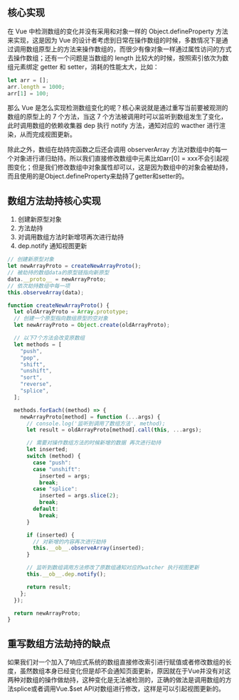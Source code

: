 ## 核心实现

在 Vue 中检测数组的变化并没有采用和对象一样的 Object.defineProperty 方法来实现，这是因为 Vue 的设计者考虑到日常在操作数组的时候，多数情况下是通过调用数组原型上的方法来操作数组的，而很少有像对象一样通过属性访问的方式去操作数组；还有一个问题是当数组的 length 比较大的时候，按照索引依次为数组元素绑定 getter 和 setter，消耗的性能太大，比如：

```js
let arr = [];
arr.length = 1000;
arr[1] = 100;
```

那么 Vue 是怎么实现检测数组变化的呢？核心来说就是通过重写当前要被观测的数组的原型上的 7 个方法，当这 7 个方法被调用时可以监听到数组发生了变化，此时调用数组的依赖收集器 dep 执行 notify 方法，通知对应的 wacther 进行渲染，从而完成视图更新。

除此之外，数组在劫持完函数之后还会调用 observerArray 方法对数组中的每一个对象进行递归劫持。所以我们直接修改数组中元素比如arr[0] = xxx不会引起视图变化；但是我们修改数组中对象属性却可以，这是因为数组中的对象会被劫持，而且使用的是Object.defineProperty来劫持了getter和setter的。


## 数组方法劫持核心实现

1. 创建新原型对象
2. 方法劫持
3. 对调用数组方法时新增项再次进行劫持
4. dep.notify 通知视图更新

```js
// 创建新原型对象
let newArrayProto = createNewArrayProto();
// 被劫持的数组data的原型链指向新原型
data.__proto__ = newArrayProto;
// 依次劫持数组中每一项
this.observeArray(data);
```

```js
function createNewArrayProto() {
  let oldArrayProto = Array.prototype;
  // 创建一个原型指向数组原型的空对象
  let newArrayProto = Object.create(oldArrayProto);

  // 以下7个方法会改变原数组
  let methods = [
    "push",
    "pop",
    "shift",
    "unshift",
    "sort",
    "reverse",
    "splice",
  ];

  methods.forEach((method) => {
    newArrayProto[method] = function (...args) {
      // console.log('监听到调用了数组方法', method);
      let result = oldArrayProto[method].call(this, ...args);

      // 需要对操作数组方法的时候新增的数据 再次进行劫持
      let inserted;
      switch (method) {
        case "push":
        case "unshift":
          inserted = args;
          break;
        case "splice":
          inserted = args.slice(2);
          break;
        default:
          break;
      }

      if (inserted) {
        // 对新增的内容再次进行劫持
        this.__ob__.observeArray(inserted);
      }

      // 监听到数组调用方法修改了原数组通知对应的watcher 执行视图更新
      this.__ob__.dep.notify();

      return result;
    };
  });

  return newArrayProto;
}
```

## 重写数组方法劫持的缺点
如果我们对一个加入了响应式系统的数组直接修改索引进行赋值或者修改数组的长度，虽然数组本身已经变化但是却不会通知页面更新，原因就在于Vue并没有对这两种对数组的操作做劫持，这种变化是无法被检测的，正确的做法是调用数组的方法splice或者调用Vue.$set API对数组进行修改，这样是可以引起视图更新的。




